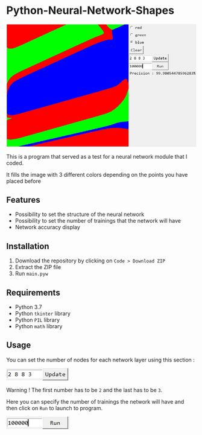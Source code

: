 # Python-Neural-Network-Shapes
![Preview image](./preview/preview.jpg)

This is a program that served as a test for a neural network module that I coded.

It fills the image with 3 different colors depending on the points you have placed before
## Features
- Possibility to set the structure of the neural network
- Possibility to set the number of trainings that the network will have
- Network accuracy display
## Installation
1. Download the repository by clicking on `Code > Download ZIP`
2. Extract the ZIP file
3. Run `main.pyw`
## Requirements
- Python 3.7
- Python `tkinter` library
- Python `PIL` library
- Python `math` library
## Usage
You can set the number of nodes for each network layer using this section :

![Networks settings section](./preview/images/1.jpg)

Warning ! The first number has to be `2` and the last has to be `3`.

Here you can specify the number of trainings the network will have and then click on `Run` to launch to program.

![Run section](./preview/images/2.jpg)